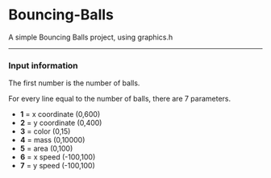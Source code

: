 # Bouncing-Balls
A simple Bouncing Balls project, using graphics.h 
__________________
### Input information
The first number is the number of balls.

For every line equal to the number of balls, there are 7 parameters.
* **1** = x coordinate (0,600)
* **2** = y coordinate (0,400)
* **3** = color (0,15)
* **4** = mass (0,10000)
* **5** = area (0,100)
* **6** = x speed (-100,100)
* **7** = y speed (-100,100)
